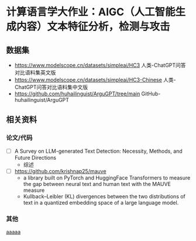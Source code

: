 # 计算语⾔学⼤作业：AIGC（⼈⼯智能⽣成内容）⽂本特征分析，检测与攻击

## 数据集

- https://www.modelscope.cn/datasets/simpleai/HC3  ⼈类-ChatGPT问答对⽐语料集英⽂版
- https://www.modelscope.cn/datasets/simpleai/HC3-Chinese ⼈类-ChatGPT问答对⽐语料集中⽂版
- https://github.com/huhailinguist/ArguGPT/tree/main GitHub-huhailinguist/ArguGPT

## 相关资料

### 论文/代码

- [ ] A Survey on LLM-generated Text Detection: Necessity, Methods, and Future Directions
  - 综述
- [ ] https://github.com/krishnap25/mauve
  - a library built on PyTorch and HuggingFace Transformers to measure the gap between neural text and human text with the MAUVE measure
  - Kullback–Leibler (KL) divergences between the two distributions of text in a quantized embedding space of a large language model.
     
### 其他

[aaaaa](www.baidu.com)
